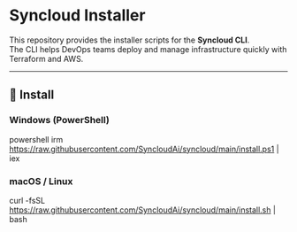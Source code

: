 # Syncloud Installer

This repository provides the installer scripts for the **Syncloud CLI**.  
The CLI helps DevOps teams deploy and manage infrastructure quickly with Terraform and AWS.

---

## 🚀 Install

### Windows (PowerShell)
powershell
irm https://raw.githubusercontent.com/SyncloudAi/syncloud/main/install.ps1 | iex
### macOS / Linux
curl -fsSL https://raw.githubusercontent.com/SyncloudAi/syncloud/main/install.sh | bash
